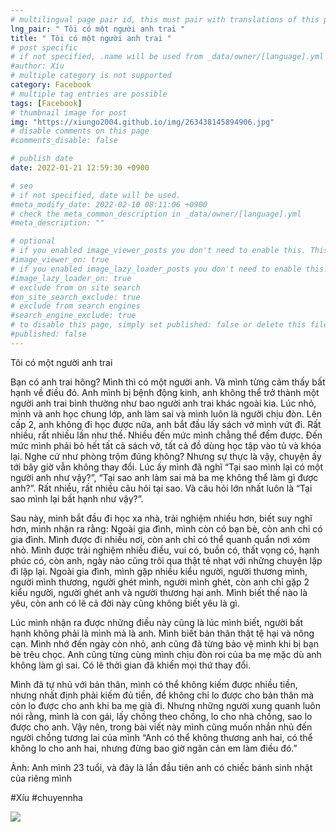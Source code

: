```yaml
---
# multilingual page pair id, this must pair with translations of this page. (This name must be unique)
lng_pair: " Tôi có một người anh trai "
title: " Tôi có một người anh trai "
# post specific
# if not specified, .name will be used from _data/owner/[language].yml
#author: Xíu
# multiple category is not supported
category: Facebook
# multiple tag entries are possible
tags: [Facebook]
# thumbnail image for post
img: "https://xiungo2004.github.io/img/263438145894906.jpg"
# disable comments on this page
#comments_disable: false

# publish date
date: 2022-01-21 12:59:30 +0900

# seo
# if not specified, date will be used.
#meta_modify_date: 2022-02-10 08:11:06 +0900
# check the meta_common_description in _data/owner/[language].yml
#meta_description: ""

# optional
# if you enabled image_viewer_posts you don't need to enable this. This is only if image_viewer_posts = false
#image_viewer_on: true
# if you enabled image_lazy_loader_posts you don't need to enable this. This is only if image_lazy_loader_posts = false
#image_lazy_loader_on: true
# exclude from on site search
#on_site_search_exclude: true
# exclude from search engines
#search_engine_exclude: true
# to disable this page, simply set published: false or delete this file
#published: false
---
```


<!-- outline-start -->

Tôi có một người anh trai

Bạn có anh trai hông? Mình thì có một người anh. Và mình từng cảm thấy bất hạnh về điều đó. Anh mình bị bệnh động kinh, anh không thể trở thành một người anh trai bình thường như bao người anh trai khác ngoài kia. Lúc nhỏ, mình và anh học chung lớp, anh làm sai và mình luôn là người chịu đòn. Lên cấp 2, anh không đi học được nữa, anh bắt đầu lấy sách vở mình vứt đi. Rất nhiều, rất nhiều lần như thế. Nhiều đến mức mình chẳng thể đếm được. Đến mức mình phải bỏ hết tất cả sách vở, tất cả đồ dùng học tập vào tủ và khóa lại. Nghe cứ như phòng trộm đúng không? Nhưng sự thực là vậy, chuyện ấy tới bây giờ vẫn không thay đổi. Lúc ấy mình đã nghĩ “Tại sao mình lại có một người anh như vậy?”, “Tại sao anh làm sai mà ba mẹ không thể làm gì được anh?”. Rất nhiều, rất nhiều câu hỏi tại sao. Và câu hỏi lớn nhất luôn là “Tại sao mình lại bất hạnh như vậy?”.

Sau này, mình bắt đầu đi học xa nhà, trải nghiệm nhiều hơn, biết suy nghĩ hơn, mình nhận ra rằng:
Ngoài gia đình, mình còn có bạn bè, còn anh chỉ có gia đình.
Mình được đi nhiều nơi, còn anh chỉ có thể quanh quẩn nơi xóm nhỏ.
Mình được trải nghiệm nhiều điều, vui có, buồn có, thất vọng có, hạnh phúc có, còn anh, ngày nào cũng trôi qua thật tẻ nhạt với những chuyện lặp đi lặp lại.
Ngoài gia đình, mình gặp nhiều kiểu người, người thương mình, người mình thương, người ghét mình, người mình ghét, còn anh chỉ gặp 2 kiểu người, người ghét anh và người thương hại anh.
Mình biết thế nào là yêu, còn anh có lẽ cả đời này cũng không biết yêu là gì.

Lúc mình nhận ra được những điều này cũng là lúc mình biết, người bất hạnh không phải là mình mà là anh. Mình biết bản thân thật tệ hại và nông cạn. Mình nhớ đến ngày còn nhỏ, anh cũng đã từng bảo vệ mình khi bị bạn bè trêu chọc. Anh cũng từng cùng mình chịu đòn roi của ba mẹ mặc dù anh không làm gì sai. Có lẽ thời gian đã khiến mọi thứ thay đổi.

Mình đã tự nhủ với bản thân, mình có thể không kiếm được nhiều tiền, nhưng nhất định phải kiếm đủ tiền, để không chỉ lo được cho bản thân mà còn lo được cho anh khi ba mẹ già đi. Nhưng những người xung quanh luôn nói rằng, mình là con gái, lấy chồng theo chồng, lo cho nhà chồng, sao lo được cho anh. Vậy nên, trong bài viết này mình cũng muốn nhắn nhủ đến người chồng tương lai của mình “Anh có thể không thương anh hai, có thể không lo cho anh hai, nhưng đừng bao giờ ngăn cản em làm điều đó.”

Ảnh: Anh mình 23 tuổi, và đây là lần đầu tiên anh có chiếc bánh sinh nhật của riêng mình

#Xíu
#chuyennha

<!-- outline-end -->

<img src= "https://xiungo2004.github.io/img/263438145894906.jpg">